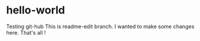 # hello-world
Testing git-hub
This is readme-edit branch. I wanted to make some changes here.
That's all !
